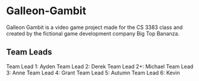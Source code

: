 # Galleon-Gambit
Galleon Gambit is a video game project made for the CS 3383 class and created by the fictional game development company Big Top Bananza. 

## Team Leads
Team Lead 1: Ayden
Team Lead 2: Derek
Team Lead 2+: Michael
Team Lead 3: Anne
Team Lead 4: Grant
Team Lead 5: Autumn
Team Lead 6: Kevin
